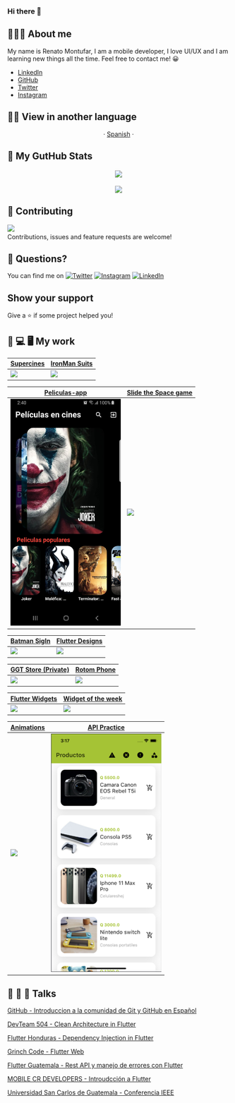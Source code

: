 ### Hi there 👋
## 👨🏻‍💻 About me
My name is Renato Montufar, I am a mobile developer, I love UI/UX and I am learning new things all the time. Feel free to contact me! 😀

- [LinkedIn](https://www.linkedin.com/in/deus-magna/)
- [GitHub](https://github.com/deus-magna/)
- [Twitter](https://twitter.com/deus_magna)
- [Instagram](https://www.instagram.com/deus_magna/) 

## 🏴‍☠️ View in another language
<p align="center">
    ·
    <a href="/docs/readme_es.md">Spanish</a>
    ·
  </p>
    
## 👀 My GutHub Stats

<div style="align:center;" align="center">
  <center>
    <img align="center" src="https://github-readme-stats.vercel.app/api?username=deus-magna&count_private=true&show_icons=true&theme=nord" />
  </center>
</div>
&nbsp;&nbsp;
<div style="align:center;" align="center">
  <center>
    <img align="center" src="https://github-readme-stats.vercel.app/api/top-langs/?username=deus-magna&layout=compact&langs_count=8&theme=nord" />
  </center>
</div>

## 🤝 Contributing
![](https://visitor-badge.glitch.me/badge?page_id=deus-magna.deus-magna&right_color=red)  
Contributions, issues and feature requests are welcome!

## 🤔 Questions?
You can find me on [![Twitter](https://img.shields.io/twitter/follow/deus_magna?style=social)](https://twitter.com/burhanrashid52) [![Instagram](https://img.shields.io/badge/Instagram-%40deus__magna-orange)](https://www.instagram.com/deus_magna/) [![LinkedIn](https://img.shields.io/badge/LinkedIn-%40deus--magna-blue)](https://www.linkedin.com/in/deus-magna/)

## Show your support

Give a ⭐️ if some project helped you!

## 📲 💻 🖥 My work

| [Supercines](https://github.com/deus-magna/supercines/blob/main/README.md)      | [IronMan Suits](https://github.com/deus-magna/ironman-suits-app) |
| ----------- | ----------- |
| <img src="assets/supercines.gif" width="250">    | <img src="assets/ironman.gif" width="250">       |

| [Peliculas-app](https://github.com/deus-magna/peliculas-app)      |  [Slide the Space game](https://github.com/deus-magna/slide_puzzle_game) |
| ----------- | ----------- |
| <img src="assets/peliculas.jpg" width="250">    | <img src="https://res.cloudinary.com/rmontufar1792/image/upload/v1713214345/github/npgh1niuibeowlackqn1.png" width="250">       |

| [Batman SigIn](https://github.com/deus-magna/batman_signin)      | [Flutter Designs](https://github.com/deus-magna/flutter-designs) |
| ----------- | ----------- |
| <img src="https://media.giphy.com/media/3wUWZLX6yLxs9ZpuFm/giphy.gif" width="250">    |   <img src="https://res.cloudinary.com/rmontufar1792/image/upload/v1619558600/github/designs.png" width="250">     |

| [GGT Store (Private)](https://github.com/deus-magna/)      | [Rotom Phone](https://github.com/deus-magna/rotom_phone) |
| ----------- | ----------- |
| <img src="https://media.giphy.com/media/NwUarEu4NtVNRTRsUF/giphy.gif" width="250">    |   <img src="https://media.giphy.com/media/yiWCl9U98dMo9024bV/giphy.gif" width="250">     |

| [Flutter Widgets](https://github.com/deus-magna/componentes)      | [Widget of the week](https://github.com/deus-magna/flutter-widget-of-the-week) |
| ----------- | ----------- |
| <img src="https://media.giphy.com/media/rU3WBlCe93JuzJNozS/giphy.gif" width="250">    |   <img src="https://media.giphy.com/media/hTBgJyKgn3Lsg840jy/giphy.gif" width="250">     |

| [Animations](https://github.com/deus-magna/animations)      | [API Practice](https://github.com/deus-magna/restapi_practice)  |
| ----------- | ----------- |
| <img src="https://media.giphy.com/media/Zq5fCrbiJYV83iVutM/giphy.gif" width="250">    |    <img src="assets/api_practice.png" width="250"> |

## 🙊 🙈 🙉 Talks

[GitHub - Introduccion a la comunidad de Git y GitHub en Español](https://youtu.be/lbV93FwHq5s)  

[DevTeam 504 - Clean Architecture in Flutter](https://youtu.be/Ger3Oh9qE-w)  

[Flutter Honduras - Dependency Injection in Flutter](https://youtu.be/DlgQq1jiChM?t=3727)  

[Grinch Code - Flutter Web](https://youtu.be/XUYUSqo5JRs)  

[Flutter Guatemala - Rest API y manejo de errores con Flutter](https://youtu.be/fAbySSpkuvA)  

[MOBILE CR DEVELOPERS - Introudcción a Flutter](https://youtu.be/uJSBoyeGoKo)  

[Universidad San Carlos de Guatemala - Conferencia IEEE](https://youtu.be/8YX1TKhxE5I)  


